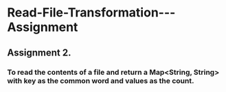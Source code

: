 # Read-File-Transformation---Assignment
## Assignment 2. 
### To read the contents of a file and return a Map<String, String> with key as the common word and values as the count.
